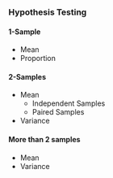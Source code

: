 ### Hypothesis Testing
#### 1-Sample
- Mean
- Proportion
#### 2-Samples
- Mean
  - Independent Samples
  - Paired Samples
- Variance
#### More than 2 samples
- Mean
- Variance
